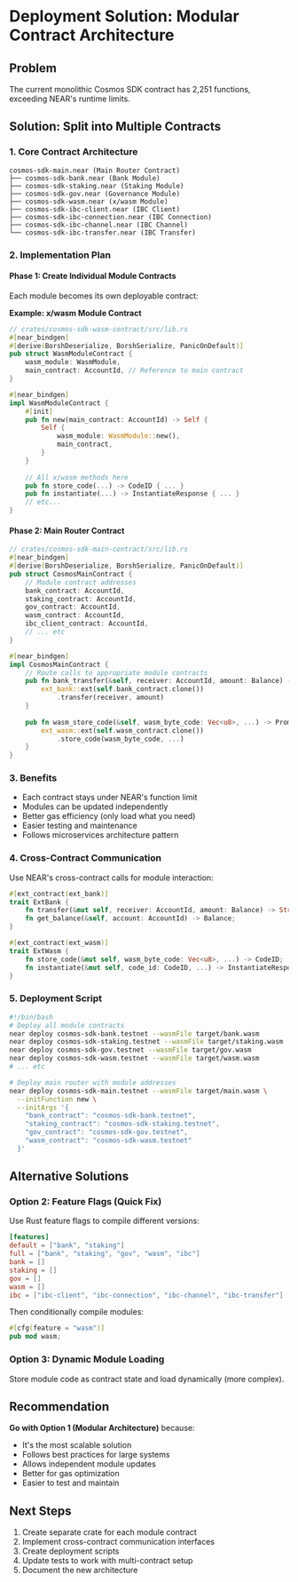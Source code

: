 # Deployment Solution: Modular Contract Architecture

## Problem
The current monolithic Cosmos SDK contract has 2,251 functions, exceeding NEAR's runtime limits.

## Solution: Split into Multiple Contracts

### 1. Core Contract Architecture
```
cosmos-sdk-main.near (Main Router Contract)
├── cosmos-sdk-bank.near (Bank Module)
├── cosmos-sdk-staking.near (Staking Module)
├── cosmos-sdk-gov.near (Governance Module)
├── cosmos-sdk-wasm.near (x/wasm Module)
├── cosmos-sdk-ibc-client.near (IBC Client)
├── cosmos-sdk-ibc-connection.near (IBC Connection)
├── cosmos-sdk-ibc-channel.near (IBC Channel)
└── cosmos-sdk-ibc-transfer.near (IBC Transfer)
```

### 2. Implementation Plan

#### Phase 1: Create Individual Module Contracts
Each module becomes its own deployable contract:

**Example: x/wasm Module Contract**
```rust
// crates/cosmos-sdk-wasm-contract/src/lib.rs
#[near_bindgen]
#[derive(BorshDeserialize, BorshSerialize, PanicOnDefault)]
pub struct WasmModuleContract {
    wasm_module: WasmModule,
    main_contract: AccountId, // Reference to main contract
}

#[near_bindgen]
impl WasmModuleContract {
    #[init]
    pub fn new(main_contract: AccountId) -> Self {
        Self {
            wasm_module: WasmModule::new(),
            main_contract,
        }
    }
    
    // All x/wasm methods here
    pub fn store_code(...) -> CodeID { ... }
    pub fn instantiate(...) -> InstantiateResponse { ... }
    // etc...
}
```

#### Phase 2: Main Router Contract
```rust
// crates/cosmos-sdk-main-contract/src/lib.rs
#[near_bindgen]
#[derive(BorshDeserialize, BorshSerialize, PanicOnDefault)]
pub struct CosmosMainContract {
    // Module contract addresses
    bank_contract: AccountId,
    staking_contract: AccountId,
    gov_contract: AccountId,
    wasm_contract: AccountId,
    ibc_client_contract: AccountId,
    // ... etc
}

#[near_bindgen]
impl CosmosMainContract {
    // Route calls to appropriate module contracts
    pub fn bank_transfer(&self, receiver: AccountId, amount: Balance) -> Promise {
        ext_bank::ext(self.bank_contract.clone())
            .transfer(receiver, amount)
    }
    
    pub fn wasm_store_code(&self, wasm_byte_code: Vec<u8>, ...) -> Promise {
        ext_wasm::ext(self.wasm_contract.clone())
            .store_code(wasm_byte_code, ...)
    }
}
```

### 3. Benefits
- Each contract stays under NEAR's function limit
- Modules can be updated independently
- Better gas efficiency (only load what you need)
- Easier testing and maintenance
- Follows microservices architecture pattern

### 4. Cross-Contract Communication
Use NEAR's cross-contract calls for module interaction:
```rust
#[ext_contract(ext_bank)]
trait ExtBank {
    fn transfer(&mut self, receiver: AccountId, amount: Balance) -> String;
    fn get_balance(&self, account: AccountId) -> Balance;
}

#[ext_contract(ext_wasm)]
trait ExtWasm {
    fn store_code(&mut self, wasm_byte_code: Vec<u8>, ...) -> CodeID;
    fn instantiate(&mut self, code_id: CodeID, ...) -> InstantiateResponse;
}
```

### 5. Deployment Script
```bash
#!/bin/bash
# Deploy all module contracts
near deploy cosmos-sdk-bank.testnet --wasmFile target/bank.wasm
near deploy cosmos-sdk-staking.testnet --wasmFile target/staking.wasm
near deploy cosmos-sdk-gov.testnet --wasmFile target/gov.wasm
near deploy cosmos-sdk-wasm.testnet --wasmFile target/wasm.wasm
# ... etc

# Deploy main router with module addresses
near deploy cosmos-sdk-main.testnet --wasmFile target/main.wasm \
  --initFunction new \
  --initArgs '{
    "bank_contract": "cosmos-sdk-bank.testnet",
    "staking_contract": "cosmos-sdk-staking.testnet",
    "gov_contract": "cosmos-sdk-gov.testnet",
    "wasm_contract": "cosmos-sdk-wasm.testnet"
  }'
```

## Alternative Solutions

### Option 2: Feature Flags (Quick Fix)
Use Rust feature flags to compile different versions:
```toml
[features]
default = ["bank", "staking"]
full = ["bank", "staking", "gov", "wasm", "ibc"]
bank = []
staking = []
gov = []
wasm = []
ibc = ["ibc-client", "ibc-connection", "ibc-channel", "ibc-transfer"]
```

Then conditionally compile modules:
```rust
#[cfg(feature = "wasm")]
pub mod wasm;
```

### Option 3: Dynamic Module Loading
Store module code as contract state and load dynamically (more complex).

## Recommendation
**Go with Option 1 (Modular Architecture)** because:
- It's the most scalable solution
- Follows best practices for large systems
- Allows independent module updates
- Better for gas optimization
- Easier to test and maintain

## Next Steps
1. Create separate crate for each module contract
2. Implement cross-contract communication interfaces
3. Create deployment scripts
4. Update tests to work with multi-contract setup
5. Document the new architecture